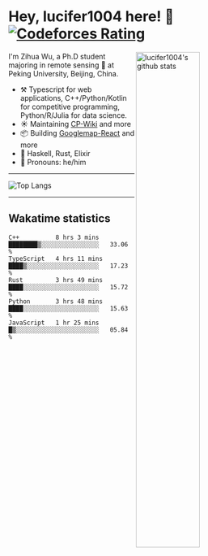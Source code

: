 # Hey, lucifer1004 here! :wave: [![Codeforces Rating](https://cfrating.ihcr.top/?user=lucifer1004&style=flat-square)](https://codeforces.com/profile/lucifer1004)

<img width="50%" align="right" alt="lucifer1004's github stats" src="https://github-readme-stats.vercel.app/api?username=lucifer1004&show_icons=true">

I'm Zihua Wu, a Ph.D student majoring in remote sensing :satellite: at Peking University, Beijing, China.

- :hammer_and_pick: Typescript for web applications, C++/Python/Kotlin for competitive programming, Python/R/Julia for data science.
- :sunny: Maintaining [CP-Wiki](https://cp-wiki.vercel.app) and more 
- :package: Building [Googlemap-React](https://github.com/googlemap-react/googlemap-react) and more
- :seedling: Haskell, Rust, Elixir
- :man: Pronouns: he/him

---

![Top Langs](https://github-readme-stats.vercel.app/api/top-langs/?username=lucifer1004&layout=compact)

---

## Wakatime statistics

<!--START_SECTION:waka-->
```text
C++          8 hrs 3 mins    ████████▒░░░░░░░░░░░░░░░░   33.06 % 
TypeScript   4 hrs 11 mins   ████▒░░░░░░░░░░░░░░░░░░░░   17.23 % 
Rust         3 hrs 49 mins   ████░░░░░░░░░░░░░░░░░░░░░   15.72 % 
Python       3 hrs 48 mins   ████░░░░░░░░░░░░░░░░░░░░░   15.63 % 
JavaScript   1 hr 25 mins    █▒░░░░░░░░░░░░░░░░░░░░░░░   05.84 % 
```
<!--END_SECTION:waka-->
